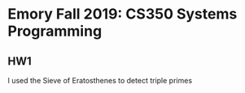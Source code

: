 # Emory Fall 2019: CS350 Systems Programming 
## HW1
I used the Sieve of Eratosthenes to detect triple primes 
